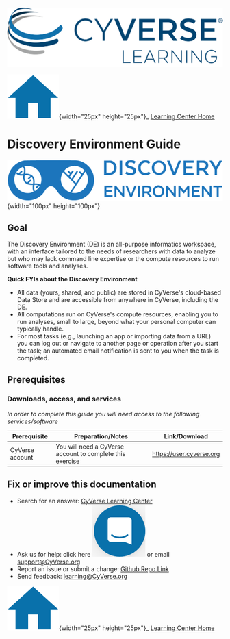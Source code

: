 ![CyVerese Logo](./docs/assets/cyverse_learning.png)

![Learning Center Home](./docs/assets/homeIcon.png){width="25px" height="25px"}\_ [Learning Center Home](http://learning.cyverse.org/)

# Discovery Environment Guide

![DE_logo](./assets/de/deLogo.png){width="100px" height="100px"}

## Goal

The Discovery Environment (DE) is an all-purpose informatics workspace,
with an interface tailored to the needs of researchers with data to
analyze but who may lack command line expertise or the compute resources
to run software tools and analyses.


**Quick FYIs about the Discovery Environment**

-   All data (yours, shared, and public) are stored in CyVerse's
    cloud-based Data Store and are accessible from anywhere in CyVerse,
    including the DE.
-   All computations run on CyVerse's compute resources, enabling you to
    run analyses, small to large, beyond what your personal computer can
    typically handle.
-   For most tasks (e.g., launching an app or importing data from a URL)
    you can log out or navigate to another page or operation after you
    start the task; an automated email notification is sent to you when
    the task is completed.


## Prerequisites

### Downloads, access, and services

*In order to complete this guide you will need access to the following
services/software*

| Prerequisite | Preparation/Notes | Link/Download |
| ------------ | ----------------- | ------------- |
| CyVerse account | You will need a CyVerse account to complete this exercise | https://user.cyverse.org |


## Fix or improve this documentation

-   Search for an answer: [CyVerse Learning Center](https://learning.cyverse.org)
-   Ask us for help: click here ![In-app chat](./docs/assets/intercom.png) or email [support@CyVerse.org](mailto:support@cyverse.org)
-   Report an issue or submit a change: [Github Repo Link](https://github.com/cyverse-learning-materials/)
-   Send feedback: [learning\@CyVerse.org](learning@CyVerse.org)


![Home_Icon](./docs/assets/homeicon.png){width="25px" height="25px"}\_ [Learning
Center Home](http://learning.cyverse.org/)
